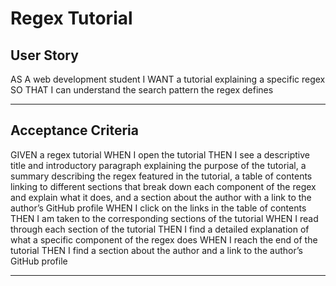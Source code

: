 # Regex Tutorial

## User Story

AS A web development student
I WANT a tutorial explaining a specific regex
SO THAT I can understand the search pattern the regex defines

---

## Acceptance Criteria

GIVEN a regex tutorial
WHEN I open the tutorial
THEN I see a descriptive title and introductory paragraph explaining the purpose of the tutorial, a summary describing the regex featured in the tutorial, a table of contents linking to different sections that break down each component of the regex and explain what it does, and a section about the author with a link to the author’s GitHub profile
WHEN I click on the links in the table of contents
THEN I am taken to the corresponding sections of the tutorial
WHEN I read through each section of the tutorial
THEN I find a detailed explanation of what a specific component of the regex does
WHEN I reach the end of the tutorial
THEN I find a section about the author and a link to the author’s GitHub profile

---